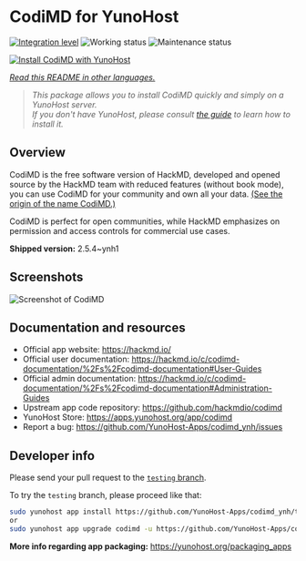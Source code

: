 <!--
N.B.: This README was automatically generated by <https://github.com/YunoHost/apps/tree/master/tools/readme_generator>
It shall NOT be edited by hand.
-->

# CodiMD for YunoHost

[![Integration level](https://dash.yunohost.org/integration/codimd.svg)](https://ci-apps.yunohost.org/ci/apps/codimd/) ![Working status](https://ci-apps.yunohost.org/ci/badges/codimd.status.svg) ![Maintenance status](https://ci-apps.yunohost.org/ci/badges/codimd.maintain.svg)

[![Install CodiMD with YunoHost](https://install-app.yunohost.org/install-with-yunohost.svg)](https://install-app.yunohost.org/?app=codimd)

*[Read this README in other languages.](./ALL_README.md)*

> *This package allows you to install CodiMD quickly and simply on a YunoHost server.*  
> *If you don't have YunoHost, please consult [the guide](https://yunohost.org/install) to learn how to install it.*

## Overview

CodiMD is the free software version of HackMD, developed and opened source by the HackMD team with reduced features (without book mode), you can use CodiMD for your community and own all your data. [(See the origin of the name CodiMD.)](https://github.com/hackmdio/codimd/issues/720)

CodiMD is perfect for open communities, while HackMD emphasizes on permission and access controls for commercial use cases.

**Shipped version:** 2.5.4~ynh1

## Screenshots

![Screenshot of CodiMD](./doc/screenshots/screenshot.png)

## Documentation and resources

- Official app website: <https://hackmd.io/>
- Official user documentation: <https://hackmd.io/c/codimd-documentation/%2Fs%2Fcodimd-documentation#User-Guides>
- Official admin documentation: <https://hackmd.io/c/codimd-documentation/%2Fs%2Fcodimd-documentation#Administration-Guides>
- Upstream app code repository: <https://github.com/hackmdio/codimd>
- YunoHost Store: <https://apps.yunohost.org/app/codimd>
- Report a bug: <https://github.com/YunoHost-Apps/codimd_ynh/issues>

## Developer info

Please send your pull request to the [`testing` branch](https://github.com/YunoHost-Apps/codimd_ynh/tree/testing).

To try the `testing` branch, please proceed like that:

```bash
sudo yunohost app install https://github.com/YunoHost-Apps/codimd_ynh/tree/testing --debug
or
sudo yunohost app upgrade codimd -u https://github.com/YunoHost-Apps/codimd_ynh/tree/testing --debug
```

**More info regarding app packaging:** <https://yunohost.org/packaging_apps>
